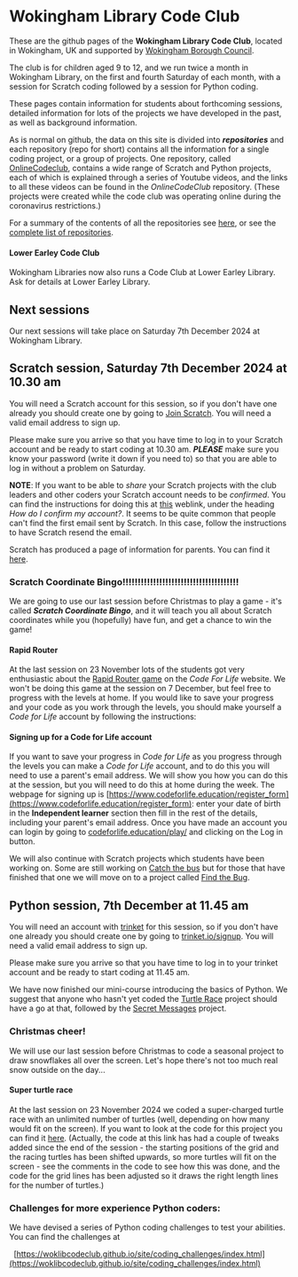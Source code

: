 # Wokingham Library Code Club

These are the github pages of the **Wokingham Library Code Club**, located in Wokingham, UK and supported by [Wokingham Borough Council](https://www.wokingham.gov.uk/libraries).

The club is for children aged 9 to 12, and we run twice a month in Wokingham Library, on the first and fourth Saturday of each month, with a session for Scratch coding followed by a session for Python coding.

These pages contain information for students about forthcoming sessions, detailed information for lots of the projects we have developed in the past, as well as background information.

As is normal on github, the data on this site is divided into ***repositories*** and each repository (repo for short) contains all the information for a single coding project, or a group of projects. One repository, called [OnlineCodeclub](https://github.com/WokLibCodeClub/OnlineCodeclub), contains a wide range of Scratch and Python projects, each of which is explained through a series of Youtube videos, and the links to all these videos can be found in the *OnlineCodeClub* repository. (These projects were created while the code club was operating online during the coronavirus restrictions.)

For a summary of the contents of all the repositories see [here](https://github.com/WokLibCodeClub/woklibcodeclub.github.io), or see the [complete list of repositories](https://github.com/orgs/WokLibCodeClub/repositories?type=all).

#### Lower Earley Code Club

Wokingham Libraries now also runs a Code Club at Lower Earley Library. Ask for details at Lower Earley Library.

## Next sessions

Our next sessions will take place on Saturday 7th December 2024 at Wokingham Library.

## Scratch session, Saturday 7th December 2024 at 10.30 am

You will need a Scratch account for this session, so if you don't have one already you should create one by going to [Join Scratch](https://scratch.mit.edu/join). You will need a valid email address to sign up.

Please make sure you arrive so that you have time to log in to your Scratch account and be ready to start coding at 10.30 am. ***PLEASE*** make sure you know your password (write it down if you need to) so that you are able to log in without a problem on Saturday.

**NOTE**: If you want to be able to *share* your Scratch projects with the club leaders and other coders your Scratch account needs to be *confirmed*. You can find the instructions for doing this at [this](https://scratch.mit.edu/faq/#accounts) weblink, under the heading *How do I confirm my account?*. It seems to be quite common that people can't find the first email sent by Scratch. In this case, follow the instructions to have Scratch resend the email.

Scratch has produced a page of information for parents. You can find it [here](https://scratch.mit.edu/parents/).

### Scratch Coordinate Bingo!!!!!!!!!!!!!!!!!!!!!!!!!!!!!!!!!!!!!!

We are going to use our last session before Christmas to play a game - it's called ***Scratch Coordinate Bingo***, and it will teach you all about Scratch coordinates while you (hopefully) have fun, and get a chance to win the game!

#### Rapid Router

At the last session on 23 November lots of the students got very enthusiastic about the [Rapid Router game](https://www.codeforlife.education/rapidrouter) on the *Code For Life* website. We won't be doing this game at the session on 7 December, but feel free to progress with the levels at home. If you would like to save your progress and your code as you work through the levels, you should make yourself a *Code for Life* account by following the instructions:

#### Signing up for a Code for Life account

If you want to save your progress in *Code for Life* as you progress through the levels you can make a *Code for Life* account, and to do this you will need to use a parent's email address. We will show you how you can do this at the session, but you will need to do this at home during the week. The webpage for signing up is [https://www.codeforlife.education/register_form](https://www.codeforlife.education/register_form): enter your date of birth in the **Independent learner** section then fill in the rest of the details, including your parent's email address. Once you have made an account you can login by going to [codeforlife.education/play/](https://www.codeforlife.education/play/) and clicking on the Log in button.

We will also continue with Scratch projects which students have been working on. Some are still working on [Catch the bus](https://projects.raspberrypi.org/en/projects/catch-the-bus) but for those that have finished that one we will move on to a project called [Find the Bug](https://projects.raspberrypi.org/en/projects/find-the-bug).

## Python session, 7th December at 11.45 am

You will need an account with [trinket](https://trinket.io/) for this session, so if you don't have one already you should create one by going to [trinket.io/signup](https://trinket.io/signup). You will need a valid email address to sign up.

Please make sure you arrive so that you have time to log in to your trinket account and be ready to start coding at 11.45 am.

We have now finished our mini-course introducing the basics of Python. We suggest that anyone who hasn't yet coded the [Turtle Race](https://projects.raspberrypi.org/en/projects/turtle-race) project should have a go at that, followed by the [Secret Messages](https://projects.raspberrypi.org/en/projects/secret-messages) project.

### Christmas cheer!

We will use our last session before Christmas to code a seasonal project to draw snowflakes all over the screen. Let's hope there's not too much real snow outside on the day...


#### Super turtle race

At the last session on 23 November 2024 we coded a super-charged turtle race with an unlimited number of turtles (well, depending on how many would fit on the screen). If you want to look at the code for this project you can find it [here](https://trinket.io/python/6ad31db09fd1). (Actually, the code at this link has had a couple of tweaks added since the end of the session - the starting positions of the grid and the racing turtles has been shifted upwards, so more turtles will fit on the screen - see the comments in the code to see how this was done, and the code for the grid lines has been adjusted so it draws the right length lines for the number of turtles.)



### Challenges for more experience Python coders:

We have devised a series of Python coding challenges to test your abilities. You can find the challenges at

&nbsp;&nbsp;[https://woklibcodeclub.github.io/site/coding_challenges/index.html](https://woklibcodeclub.github.io/site/coding_challenges/index.html)
